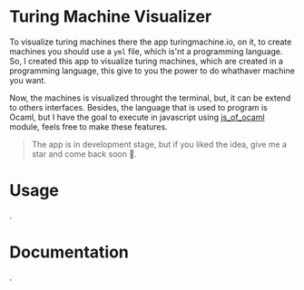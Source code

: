 # Turing Machine Visualizer


To visualize turing machines there the app turingmachine.io, on it, to create machines you should use a `yml` file, which is'nt a programming language. So, I created this app to visualize turing machines, which are created in a programming language, this give to you the power to do whathaver machine you want.

Now, the machines is visualized throught the terminal, but, it can be extend to others interfaces. Besides, the language that is used to program is Ocaml, but I have the goal to execute in javascript using [js_of_ocaml](https://ocsigen.org/js_of_ocaml/3.1.0/manual/overview) module, feels free to make these features.  

> The app is in development stage, but if you liked the idea, give me a star and come back soon :smiling_face_with_three_hearts:.

# Usage

.

# Documentation

.

